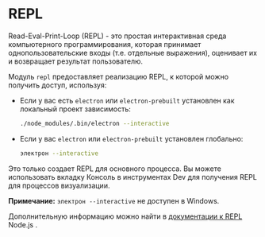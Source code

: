 # REPL

Read-Eval-Print-Loop (REPL) - это простая интерактивная среда компьютерного программирования, которая принимает однопользовательские входы (т.е. отдельные выражения), оценивает их и возвращает результат пользователю.

Модуль `repl` предоставляет реализацию REPL, к которой можно получить доступ, используя:

* Если у вас есть `electron` или `electron-prebuilt` установлен как локальный проект зависимость:

  ```sh
  ./node_modules/.bin/electron --interactive
  ```

* Если у вас `electron` или `electron-prebuilt` установлен глобально:

  ```sh
  электрон --interactive
  ```

Это только создает REPL для основного процесса. Вы можете использовать вкладку Консоль в инструментах Dev для получения REPL для процессов визуализации.

**Примечание:** `электрон --interactive` не доступен в Windows.

Дополнительную информацию можно найти в [документации к REPL](https://nodejs.org/dist/latest/docs/api/repl.html) Node.js .
